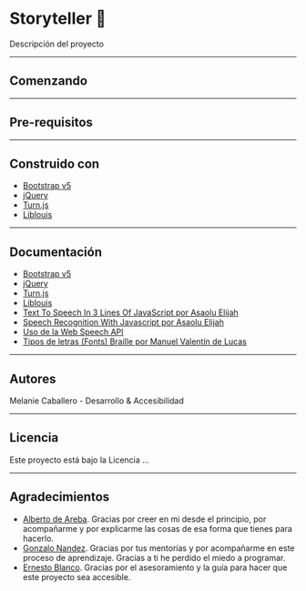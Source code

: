 # Storyteller 📖


Descripción del proyecto 

--- 

## Comenzando 

--- 

## Pre-requisitos 

--- 

## Construido con 
- [Bootstrap v5](https://getbootstrap.com/docs/5.0/getting-started/introduction/) 
- [jQuery](https://jquery.com/) 
- [Turn.js](http://www.turnjs.com/) 
- [Liblouis](http://liblouis.org/) 

---

## Documentación
- [Bootstrap v5](https://getbootstrap.com/docs/5.0/getting-started/introduction/) 
- [jQuery](https://jquery.com/) 
- [Turn.js](http://www.turnjs.com/) 
- [Liblouis](http://liblouis.org/)
- [Text To Speech In 3 Lines Of JavaScript por Asaolu Elijah](https://dev.to/asaoluelijah/text-to-speech-in-3-lines-of-javascript-b8h) 
- [Speech Recognition With Javascript por Asaolu Elijah](https://dev.to/asaoluelijah/speech-recognition-with-javascript-4lh6) 
- [Uso de la Web Speech API](https://developer.mozilla.org/es/docs/Web/API/Web_Speech_API/Using_the_Web_Speech_API) 
- [Tipos de letras (Fonts) Braille por Manuel Valentín de Lucas](https://www.compartolid.es/tipos-de-letras-fonts-braille/) 

---

## Autores 
Melanie Caballero - Desarrollo & Accesibilidad 

--- 

## Licencia 
Este proyecto está bajo la Licencia ... 

--- 

## Agradecimientos

- [Alberto de Areba](https://github.com/Birckin). Gracias por creer en mi desde el principio, por acompañarme y por explicarme las cosas de esa forma que tienes para hacerlo.
- [Gonzalo Nandez](https://github.com/Gonzalo2310). Gracias por tus mentorías y por acompañarme en este proceso de aprendizaje. Gracias a ti he perdido el miedo a programar.
- [Ernesto Blanco](https://github.com/bcernesto). Gracias por el asesoramiento y la guía para hacer que este proyecto sea accesible.
